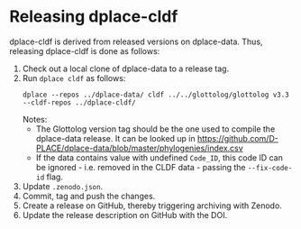 # Releasing dplace-cldf

dplace-cldf is derived from released versions on dplace-data. Thus, releasing
dplace-cldf is done as follows:

1. Check out a local clone of dplace-data to a release tag.
2. Run `dplace cldf` as follows:
   ```shell script
   dplace --repos ../dplace-data/ cldf ../../glottolog/glottolog v3.3 --cldf-repos ../dplace-cldf/
   ```
   Notes:
   - The Glottolog version tag should be the one used to compile the dplace-data
     release. It can be looked up in https://github.com/D-PLACE/dplace-data/blob/master/phylogenies/index.csv
   - If the data contains value with undefined `Code_ID`, this code ID can be ignored - i.e. removed in the CLDF data - passing the `--fix-code-id` flag.
3. Update `.zenodo.json`.
4. Commit, tag and push the changes.
5. Create a release on GitHub, thereby triggering archiving with Zenodo.
6. Update the release description on GitHub with the DOI.

